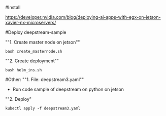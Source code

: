 #Install

https://developer.nvidia.com/blog/deploying-ai-apps-with-egx-on-jetson-xavier-nx-microservers/

#Deploy deepstream-sample

""1. Create master node on jetson""
```
bash create_masternode.sh

```

""2. Create deployment""
```
bash helm_ins.sh

```
#Other:
""1. File: deepstream3.yaml""
- Run code sample of deepstream on python on jetson

""2. Deploy"
```
kubectl apply -f deepstream3.yaml

```
